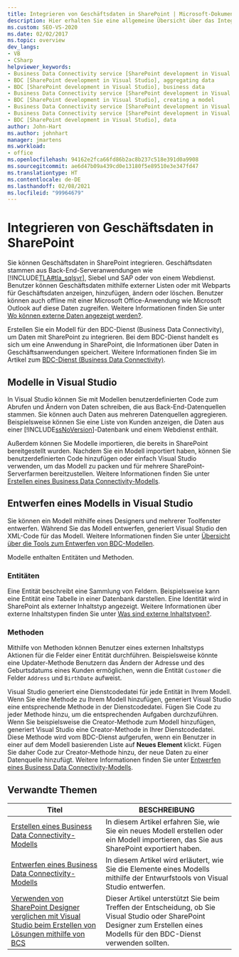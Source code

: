 ```yaml
---
title: Integrieren von Geschäftsdaten in SharePoint | Microsoft-Dokumentation
description: Hier erhalten Sie eine allgemeine Übersicht über das Integrieren von Geschäftsdaten in SharePoint durch Erstellen eines Modells für den BDC-Dienst (Business Data Connectivity).
ms.custom: SEO-VS-2020
ms.date: 02/02/2017
ms.topic: overview
dev_langs:
- VB
- CSharp
helpviewer_keywords:
- Business Data Connectivity service [SharePoint development in Visual Studio], business data
- BDC [SharePoint development in Visual Studio], aggregating data
- BDC [SharePoint development in Visual Studio], business data
- Business Data Connectivity service [SharePoint development in Visual Studio], aggregating data
- BDC [SharePoint development in Visual Studio], creating a model
- Business Data Connectivity service [SharePoint development in Visual Studio], creating a model
- Business Data Connectivity service [SharePoint development in Visual Studio], data
- BDC [SharePoint development in Visual Studio], data
author: John-Hart
ms.author: johnhart
manager: jmartens
ms.workload:
- office
ms.openlocfilehash: 94162e2fca66fd86b2ac8b237c518e391d0a9908
ms.sourcegitcommit: ae6d47b09a439cd0e13180f5e89510e3e347fd47
ms.translationtype: HT
ms.contentlocale: de-DE
ms.lasthandoff: 02/08/2021
ms.locfileid: "99964679"
---
```

# <a name="integrate-business-data-into-sharepoint"></a>Integrieren von Geschäftsdaten in SharePoint
  Sie können Geschäftsdaten in SharePoint integrieren. Geschäftsdaten stammen aus Back-End-Serveranwendungen wie [!INCLUDE[TLA#tla_sqlsvr](../sharepoint/includes/tlasharptla-sqlsvr-md.md)], Siebel und SAP oder von einem Webdienst. Benutzer können Geschäftsdaten mithilfe externer Listen oder mit Webparts für Geschäftsdaten anzeigen, hinzufügen, ändern oder löschen.  Benutzer können auch offline mit einer Microsoft Office-Anwendung wie Microsoft Outlook auf diese Daten zugreifen. Weitere Informationen finden Sie unter [Wo können externe Daten angezeigt werden?](/previous-versions/office/developer/sharepoint-2010/ee558737(v=office.14)).

 Erstellen Sie ein Modell für den BDC-Dienst (Business Data Connectivity), um Daten mit SharePoint zu integrieren. Bei dem BDC-Dienst handelt es sich um eine Anwendung in SharePoint, die Informationen über Daten in Geschäftsanwendungen speichert. Weitere Informationen finden Sie im Artikel zum [BDC-Dienst (Business Data Connectivity)](/previous-versions/office/developer/sharepoint-2010/ee556407(v=office.14)).

## <a name="models-in-visual-studio"></a>Modelle in Visual Studio
 In Visual Studio können Sie mit Modellen benutzerdefinierten Code zum Abrufen und Ändern von Daten schreiben, die aus Back-End-Datenquellen stammen. Sie können auch Daten aus mehreren Datenquellen aggregieren. Beispielsweise können Sie eine Liste von Kunden anzeigen, die Daten aus einer [!INCLUDE[ssNoVersion](../sharepoint/includes/ssnoversion-md.md)]-Datenbank und einem Webdienst enthält.

 Außerdem können Sie Modelle importieren, die bereits in SharePoint bereitgestellt wurden. Nachdem Sie ein Modell importiert haben, können Sie benutzerdefinierten Code hinzufügen oder einfach Visual Studio verwenden, um das Modell zu packen und für mehrere SharePoint-Serverfarmen bereitzustellen. Weitere Informationen finden Sie unter [Erstellen eines Business Data Connectivity-Modells](../sharepoint/creating-a-business-data-connectivity-model.md).

## <a name="design-a-model-in-visual-studio"></a>Entwerfen eines Modells in Visual Studio
 Sie können ein Modell mithilfe eines Designers und mehrerer Toolfenster entwerfen. Während Sie das Modell entwerfen, generiert Visual Studio den XML-Code für das Modell. Weitere Informationen finden Sie unter [Übersicht über die Tools zum Entwerfen von BDC-Modellen](../sharepoint/bdc-model-design-tools-overview.md).

 Modelle enthalten Entitäten und Methoden.

### <a name="entities"></a>Entitäten
 Eine Entität beschreibt eine Sammlung von Feldern. Beispielsweise kann eine Entität eine Tabelle in einer Datenbank darstellen. Eine Identität wird in SharePoint als externer Inhaltstyp angezeigt. Weitere Informationen über externe Inhaltstypen finden Sie unter [Was sind externe Inhaltstypen?](/previous-versions/office/developer/sharepoint-2010/ee556391(v=office.14)).

### <a name="methods"></a>Methoden
 Mithilfe von Methoden können Benutzer eines externen Inhaltstyps Aktionen für die Felder einer Entität durchführen. Beispielsweise könnte eine Updater-Methode Benutzern das Ändern der Adresse und des Geburtsdatums eines Kunden ermöglichen, wenn die Entität `Customer` die Felder `Address` und `BirthDate` aufweist.

 Visual Studio generiert eine Dienstcodedatei für jede Entität in Ihrem Modell. Wenn Sie eine Methode zu Ihrem Modell hinzufügen, generiert Visual Studio eine entsprechende Methode in der Dienstcodedatei. Fügen Sie Code zu jeder Methode hinzu, um die entsprechenden Aufgaben durchzuführen. Wenn Sie beispielsweise die Creator-Methode zum Modell hinzufügen, generiert Visual Studio eine Creator-Methode in Ihrer Dienstcodedatei. Diese Methode wird vom BDC-Dienst aufgerufen, wenn ein Benutzer in einer auf dem Modell basierenden Liste auf **Neues Element** klickt. Fügen Sie daher Code zur Creator-Methode hinzu, der neue Daten zu einer Datenquelle hinzufügt. Weitere Informationen finden Sie unter [Entwerfen eines Business Data Connectivity-Modells](../sharepoint/designing-a-business-data-connectivity-model.md).

## <a name="related-topics"></a>Verwandte Themen

|Titel|BESCHREIBUNG|
|-----------|-----------------|
|[Erstellen eines Business Data Connectivity-Modells](../sharepoint/creating-a-business-data-connectivity-model.md)|In diesem Artikel erfahren Sie, wie Sie ein neues Modell erstellen oder ein Modell importieren, das Sie aus SharePoint exportiert haben.|
|[Entwerfen eines Business Data Connectivity-Modells](../sharepoint/designing-a-business-data-connectivity-model.md)|In diesem Artikel wird erläutert, wie Sie die Elemente eines Modells mithilfe der Entwurfstools von Visual Studio entwerfen.|
|[Verwenden von SharePoint Designer verglichen mit Visual Studio beim Erstellen von Lösungen mithilfe von BCS](/previous-versions/office/developer/sharepoint-2010/ee558875(v=office.14))|Dieser Artikel unterstützt Sie beim Treffen der Entscheidung, ob Sie Visual Studio oder SharePoint Designer zum Erstellen eines Modells für den BDC-Dienst verwenden sollten.|
